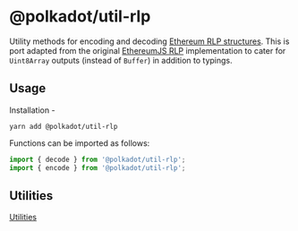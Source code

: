 
@polkadot/util-rlp
==================

Utility methods for encoding and decoding [Ethereum RLP structures](https://github.com/ethereum/wiki/wiki/%5BEnglish%5D-RLP). This is port adapted from the original [EthereumJS RLP](https://github.com/ethereumjs/rlp/blob/0ce09db81fc303fcee593f7cc094ba44015f9b92/index.js) implementation to cater for `Uint8Array` outputs (instead of `Buffer`) in addition to typings.

Usage
-----

Installation -

```
yarn add @polkadot/util-rlp
```

Functions can be imported as follows:

```js
import { decode } from '@polkadot/util-rlp';
import { encode } from '@polkadot/util-rlp';
```

Utilities
---------

[Utilities](SUMMARY.md)

